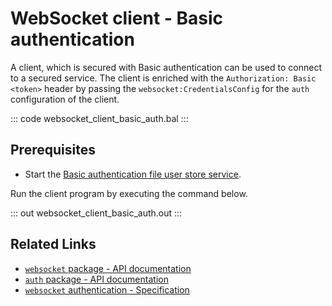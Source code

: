 # WebSocket client - Basic authentication

A client, which is secured with Basic authentication can be used to connect to a secured service. The client is enriched with the `Authorization: Basic <token>` header by passing the `websocket:CredentialsConfig` for the `auth` configuration of the client.

::: code websocket_client_basic_auth.bal :::

## Prerequisites
- Start the [Basic authentication file user store service](/learn/by-example/websocket-service-basic-auth-file-user-store/).

Run the client program by executing the command below.

::: out websocket_client_basic_auth.out :::

## Related Links
- [`websocket` package - API documentation](https://lib.ballerina.io/ballerina/websocket/latest)
- [`auth` package - API documentation](https://lib.ballerina.io/ballerina/auth/latest/)
- [`websocket` authentication - Specification](/spec/websocket/#52-authentication-and-authorization)
